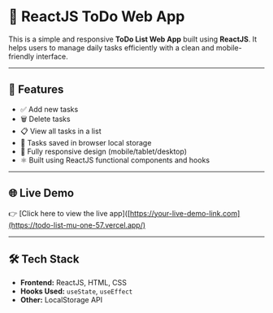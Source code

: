 # 📝 ReactJS ToDo Web App

This is a simple and responsive **ToDo List Web App** built using **ReactJS**. It helps users to manage daily tasks efficiently with a clean and mobile-friendly interface.

---

## 🚀 Features

- ✅ Add new tasks
- 🗑️ Delete tasks
- 📋 View all tasks in a list
- 💾 Tasks saved in browser local storage
- 📱 Fully responsive design (mobile/tablet/desktop)
- ⚛️ Built using ReactJS functional components and hooks

---

## 🌐 Live Demo

👉 [Click here to view the live app]([https://your-live-demo-link.com](https://todo-list-mu-one-57.vercel.app/)

---

## 🛠️ Tech Stack

- **Frontend:** ReactJS, HTML, CSS
- **Hooks Used:** `useState`, `useEffect`
- **Other:** LocalStorage API



